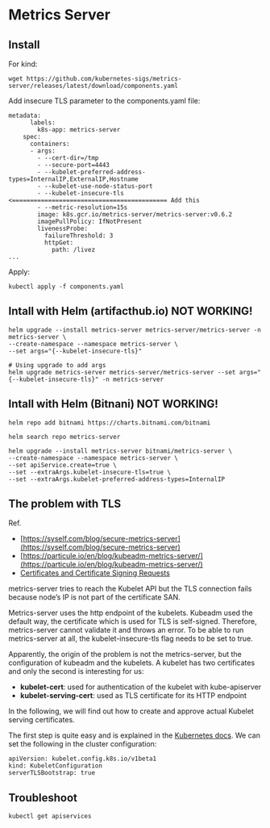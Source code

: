 # Metrics Server

## Install
For kind:
```
wget https://github.com/kubernetes-sigs/metrics-server/releases/latest/download/components.yaml
```

Add insecure TLS parameter to the components.yaml file:
```
metadata:
      labels:
        k8s-app: metrics-server
    spec:
      containers:
      - args:
        - --cert-dir=/tmp
        - --secure-port=4443
        - --kubelet-preferred-address-types=InternalIP,ExternalIP,Hostname
        - --kubelet-use-node-status-port
        - --kubelet-insecure-tls   <=========================================== Add this
        - --metric-resolution=15s
        image: k8s.gcr.io/metrics-server/metrics-server:v0.6.2
        imagePullPolicy: IfNotPresent
        livenessProbe:
          failureThreshold: 3
          httpGet:
            path: /livez
...
```

Apply:
```
kubectl apply -f components.yaml
```

## Intall with Helm (artifacthub.io) NOT WORKING!
```
helm upgrade --install metrics-server metrics-server/metrics-server -n metrics-server \
--create-namespace --namespace metrics-server \
--set args="{--kubelet-insecure-tls}"

# Using upgrade to add args
helm upgrade metrics-server metrics-server/metrics-server --set args="{--kubelet-insecure-tls}" -n metrics-server
```

## Intall with Helm (Bitnani) NOT WORKING!
```
helm repo add bitnami https://charts.bitnami.com/bitnami

helm search repo metrics-server

helm upgrade --install metrics-server bitnami/metrics-server \
--create-namespace --namespace metrics-server \
--set apiService.create=true \
--set --extraArgs.kubelet-insecure-tls=true \
--set --extraArgs.kubelet-preferred-address-types=InternalIP
```

## The problem with TLS
Ref.
* [https://syself.com/blog/secure-metrics-server](https://syself.com/blog/secure-metrics-server)
* [https://particule.io/en/blog/kubeadm-metrics-server/](https://particule.io/en/blog/kubeadm-metrics-server/)
* [Certificates and Certificate Signing Requests](https://kubernetes.io/docs/reference/access-authn-authz/certificate-signing-requests/)

metrics-server tries to reach the Kubelet API but the TLS connection fails because node’s IP is not part of the certificate SAN.

Metrics-server uses the http endpoint of the kubelets. Kubeadm used the default way, the certificate which is used for TLS is self-signed.
Therefore, metrics-server cannot validate it and throws an error. To be able to run metrics-server at all, the kubelet-insecure-tls flag needs to be set to true.

Apparently, the origin of the problem is not the metrics-server, but the configuration of kubeadm and the kubelets. A kubelet has two certificates and only the second is interesting for us:

* __kubelet-cert__: used for authentication of the kubelet with kube-apiserver
* __kubelet-serving-cert__: used as TLS certificate for its HTTP endpoint

In the following, we will find out how to create and approve actual Kubelet serving certificates.

The first step is quite easy and is explained in the [Kubernetes docs](https://kubernetes.io/docs/tasks/administer-cluster/kubeadm/kubeadm-certs/#kubelet-serving-certs). We can set the following in the cluster configuration:

```
apiVersion: kubelet.config.k8s.io/v1beta1
kind: KubeletConfiguration
serverTLSBootstrap: true
```

## Troubleshoot 
```
kubectl get apiservices
```
